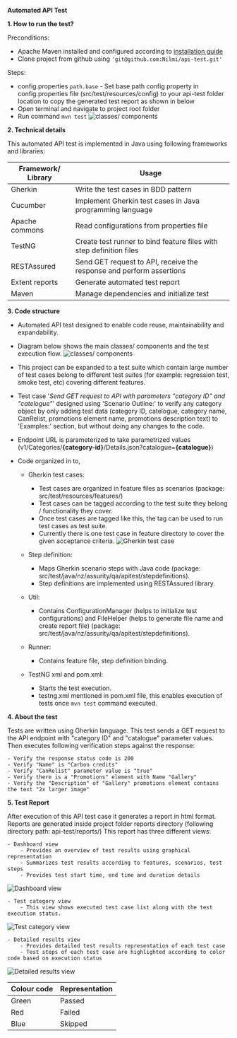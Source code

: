 **Automated API Test**

**1. How to run the test?**

Preconditions:
- Apache Maven installed and configured according to [installation guide](https://maven.apache.org/install.html)
- Clone project from github using `'git@github.com:Nilmi/api-test.git'`

Steps:
- config.properties `path.base` - Set base path config property in config.properties file (src/test/resources/config) to your api-test folder location to copy the generated test report as shown in below
- Open terminal and navigate to project root folder 
- Run command `mvn test`
![classes/ components](https://user-images.githubusercontent.com/25843579/66764248-f0fef500-eedb-11e9-944c-0c458d3fc85e.png)

**2. Technical details**

This automated API test is implemented in Java using following frameworks and libraries:

|Framework/ Library  |Usage  |
|--|--|
|Gherkin   |Write the test cases in BDD pattern  |
|Cucumber   |Implement Gherkin test cases in Java programming language  |
|Apache commons   |Read configurations from properties file  |
|TestNG   |Create test runner to bind feature files with step definition files |
|RESTAssured    |Send GET request to API, receive the response and perform assertions  |
|Extent reports   |Generate automated test report  |
|Maven  |Manage dependencies and initialize test    | 

**3. Code structure**

- Automated API test designed to enable code reuse, maintainability and expandability.
- Diagram below shows the main classes/ components and the test execution flow.
![classes/ components](https://user-images.githubusercontent.com/25843579/66760714-39ff7b00-eed5-11e9-9dc6-df24af13b05f.png)
- This project can be expanded to a test suite which contain large number of test cases belong to different test suites (for example: regression test, smoke test, etc) covering different features. 

- Test case '_Send GET request to API with parameters "category ID" and "catelogue"_' designed using 'Scenario Outline:' to verify any category object by only adding test data (category ID, catelogue, category name, CanRelist, promotions element name, promotions description text) to 'Examples:' section, but without doing any changes to the code.
- Endpoint URL is parameterized to take parametrized values (v1/Categories/**{category-id}**/Details.json?catalogue=**{catalogue}**)
- Code organized in to,
    - Gherkin test cases: 
    
        - Test cases are organized in feature files as scenarios (package: src/test/resources/features/)
        - Test cases can be tagged according to the test suite they belong / functionality they cover. 
        - Once test cases are tagged like this, the tag can be used to run test cases as test suite.
        - Currently there is one test case in feature directory to cover the given acceptance criteria.
![Gherkin test case](https://user-images.githubusercontent.com/25843579/66760392-98782980-eed4-11e9-84f4-a44e3c573fff.png)
    
    - Step definition:
    
        - Maps Gherkin scenario steps with Java code (package: src/test/java/nz/assurity/qa/apitest/stepdefinitions).
        - Step definitions are implemented using RESTAssured library.
        
    - Util:
        - Contains ConfigurationManager (helps to initialize test configurations) and FileHelper (helps to generate file name and create report file)
        (package: src/test/java/nz/assurity/qa/apitest/stepdefinitions).
        
    - Runner:
        - Contains feature file, step definition binding.
        
    - TestNG xml and pom.xml:
        - Starts the test execution.
        - testng.xml mentioned in pom.xml file, this enables execution of tests once `mvn test` command executed.      
           

**4. About the test** 

Tests are written using Gherkin language. This test sends a GET request to the API endpoint with "category ID" and "catalogue" parameter values. Then executes following verification steps against the response:

	- Verify the response status code is 200  
	- Verify "Name" is "Carbon credits"  
	- Verify "CanRelist" parameter value is "true"  
	- Verify there is a "Promotions" element with Name "Gallery"  
	- Verify the "Description" of "Gallery" promotions element contains the text "2x larger image"

**5. Test Report**

After execution of this API test case it generates a report in html format. Reports are generated inside project folder reports directory (following directory path: api-test/reports/)
This report has three different views:

	- Dashboard view
		- Provides an overview of test results using graphical representation
		- Summarizes test results according to features, scenarios, test steps
		- Provides test start time, end time and duration details
![Dashboard view](https://user-images.githubusercontent.com/25843579/66754089-c7d46980-eec7-11e9-8aa1-1f049fffb63e.png)
		

	- Test category view
		- This view shows executed test case list along with the test execution status.
![Test category view](https://user-images.githubusercontent.com/25843579/66754115-d4f15880-eec7-11e9-877d-54716226305b.png)


	- Detailed results view
		- Provides detailed test results representation of each test case
		- Test steps of each test case are highlighted according to color code based on execution status
![Detailed results view](https://user-images.githubusercontent.com/25843579/66754128-de7ac080-eec7-11e9-8639-b2301a826cb3.png)		
		
|Colour code |Representation  |
|--|--|
|Green   |Passed  |
|Red   |Failed  |
|Blue   |Skipped  |
